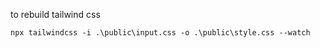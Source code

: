 to rebuild tailwind css

```
npx tailwindcss -i .\public\input.css -o .\public\style.css --watch
```